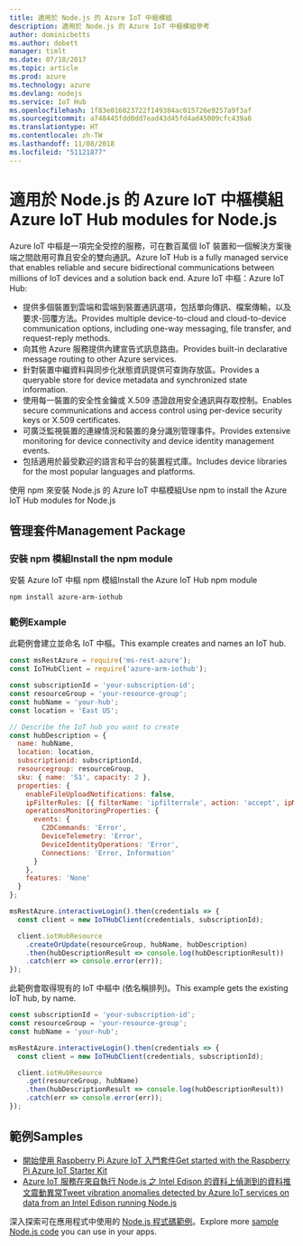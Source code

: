 ```yaml
---
title: 適用於 Node.js 的 Azure IoT 中樞模組
description: 適用於 Node.js 的 Azure IoT 中樞模組參考
author: dominicbetts
ms.author: dobett
manager: timlt
ms.date: 07/18/2017
ms.topic: article
ms.prod: azure
ms.technology: azure
ms.devlang: nodejs
ms.service: IoT Hub
ms.openlocfilehash: 1f83e016023722f149384ac015726e9257a9f3af
ms.sourcegitcommit: a748445fdd0dd7ead43d45fd4ad45009cfc439a6
ms.translationtype: HT
ms.contentlocale: zh-TW
ms.lasthandoff: 11/08/2018
ms.locfileid: "51121877"
---
```

# <a name="azure-iot-hub-modules-for-nodejs"></a><span data-ttu-id="5fd4d-103">適用於 Node.js 的 Azure IoT 中樞模組</span><span class="sxs-lookup"><span data-stu-id="5fd4d-103">Azure IoT Hub modules for Node.js</span></span>

<span data-ttu-id="5fd4d-104">Azure IoT 中樞是一項完全受控的服務，可在數百萬個 IoT 裝置和一個解決方案後端之間啟用可靠且安全的雙向通訊。</span><span class="sxs-lookup"><span data-stu-id="5fd4d-104">Azure IoT Hub is a fully managed service that enables reliable and secure bidirectional communications between millions of IoT devices and a solution back end.</span></span> <span data-ttu-id="5fd4d-105">Azure IoT 中樞：</span><span class="sxs-lookup"><span data-stu-id="5fd4d-105">Azure IoT Hub:</span></span>
- <span data-ttu-id="5fd4d-106">提供多個裝置到雲端和雲端到裝置通訊選項，包括單向傳訊、檔案傳輸，以及要求-回覆方法。</span><span class="sxs-lookup"><span data-stu-id="5fd4d-106">Provides multiple device-to-cloud and cloud-to-device communication options, including one-way messaging, file transfer, and request-reply methods.</span></span>
- <span data-ttu-id="5fd4d-107">向其他 Azure 服務提供內建宣告式訊息路由。</span><span class="sxs-lookup"><span data-stu-id="5fd4d-107">Provides built-in declarative message routing to other Azure services.</span></span>
- <span data-ttu-id="5fd4d-108">針對裝置中繼資料與同步化狀態資訊提供可查詢存放區。</span><span class="sxs-lookup"><span data-stu-id="5fd4d-108">Provides a queryable store for device metadata and synchronized state information.</span></span>
- <span data-ttu-id="5fd4d-109">使用每一裝置的安全性金鑰或 X.509 憑證啟用安全通訊與存取控制。</span><span class="sxs-lookup"><span data-stu-id="5fd4d-109">Enables secure communications and access control using per-device security keys or X.509 certificates.</span></span>
- <span data-ttu-id="5fd4d-110">可廣泛監視裝置的連線情況和裝置的身分識別管理事件。</span><span class="sxs-lookup"><span data-stu-id="5fd4d-110">Provides extensive monitoring for device connectivity and device identity management events.</span></span>
- <span data-ttu-id="5fd4d-111">包括適用於最受歡迎的語言和平台的裝置程式庫。</span><span class="sxs-lookup"><span data-stu-id="5fd4d-111">Includes device libraries for the most popular languages and platforms.</span></span>

<span data-ttu-id="5fd4d-112">使用 npm 來安裝 Node.js 的 Azure IoT 中樞模組</span><span class="sxs-lookup"><span data-stu-id="5fd4d-112">Use npm to install the Azure IoT Hub modules for Node.js</span></span>

## <a name="management-package"></a><span data-ttu-id="5fd4d-113">管理套件</span><span class="sxs-lookup"><span data-stu-id="5fd4d-113">Management Package</span></span>

### <a name="install-the-npm-module"></a><span data-ttu-id="5fd4d-114">安裝 npm 模組</span><span class="sxs-lookup"><span data-stu-id="5fd4d-114">Install the npm module</span></span>

<span data-ttu-id="5fd4d-115">安裝 Azure IoT 中樞 npm 模組</span><span class="sxs-lookup"><span data-stu-id="5fd4d-115">Install the Azure IoT Hub npm module</span></span>

```bash
npm install azure-arm-iothub
```

### <a name="example"></a><span data-ttu-id="5fd4d-116">範例</span><span class="sxs-lookup"><span data-stu-id="5fd4d-116">Example</span></span>

<span data-ttu-id="5fd4d-117">此範例會建立並命名 IoT 中樞。</span><span class="sxs-lookup"><span data-stu-id="5fd4d-117">This example creates and names an IoT hub.</span></span>

```javascript
const msRestAzure = require('ms-rest-azure');
const IoTHubClient = require('azure-arm-iothub');

const subscriptionId = 'your-subscription-id';
const resourceGroup = 'your-resource-group';
const hubName = 'your-hub';
const location = 'East US';

// Describe the IoT hub you want to create
const hubDescription = {
  name: hubName,
  location: location,
  subscriptionid: subscriptionId,
  resourcegroup: resourceGroup,
  sku: { name: 'S1', capacity: 2 },
  properties: {
    enableFileUploadNotifications: false,
    ipFilterRules: [{ filterName: 'ipfilterrule', action: 'accept', ipMask: '0.0.0.0/0' }],
    operationsMonitoringProperties: {
      events: {
        C2DCommands: 'Error',
        DeviceTelemetry: 'Error',
        DeviceIdentityOperations: 'Error',
        Connections: 'Error, Information'
      }
    },
    features: 'None'
  }
};

msRestAzure.interactiveLogin().then(credentials => {
  const client = new IoTHubClient(credentials, subscriptionId);

  client.iotHubResource
    .createOrUpdate(resourceGroup, hubName, hubDescription)
    .then(hubDescriptionResult => console.log(hubDescriptionResult))
    .catch(err => console.error(err));
});
```

<span data-ttu-id="5fd4d-118">此範例會取得現有的 IoT 中樞中 (依名稱排列)。</span><span class="sxs-lookup"><span data-stu-id="5fd4d-118">This example gets the existing IoT hub, by name.</span></span>

```javascript
const subscriptionId = 'your-subscription-id';
const resourceGroup = 'your-resource-group';
const hubName = 'your-hub';

msRestAzure.interactiveLogin().then(credentials => {
  const client = new IoTHubClient(credentials, subscriptionId);

  client.iotHubResource
    .get(resourceGroup, hubName)
    .then(hubDescriptionResult => console.log(hubDescriptionResult))
    .catch(err => console.error(err));
});
```

## <a name="samples"></a><span data-ttu-id="5fd4d-119">範例</span><span class="sxs-lookup"><span data-stu-id="5fd4d-119">Samples</span></span>

- [<span data-ttu-id="5fd4d-120">開始使用 Raspberry Pi Azure IoT 入門套件</span><span class="sxs-lookup"><span data-stu-id="5fd4d-120">Get started with the Raspberry Pi Azure IoT Starter Kit</span></span>](https://azure.microsoft.com/resources/samples/iot-remote-monitoring-node-raspberrypi-getstartedkit/)
- [<span data-ttu-id="5fd4d-121">Azure IoT 服務在來自執行 Node.js 之 Intel Edison 的資料上偵測到的資料推文震動異常</span><span class="sxs-lookup"><span data-stu-id="5fd4d-121">Tweet vibration anomalies detected by Azure IoT services on data from an Intel Edison running Node.js</span></span>](https://azure.microsoft.com/resources/samples/iot-hub-nodejs-intel-edison-vibration-anomaly-detection/)

<span data-ttu-id="5fd4d-122">深入探索可在應用程式中使用的 [Node.js 程式碼範例](https://azure.microsoft.com/resources/samples/?platform=nodejs)。</span><span class="sxs-lookup"><span data-stu-id="5fd4d-122">Explore more [sample Node.js code](https://azure.microsoft.com/resources/samples/?platform=nodejs) you can use in your apps.</span></span>
